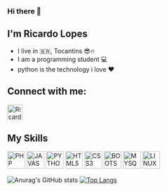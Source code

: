 ### Hi there 👋
## I'm Ricardo Lopes
- I live in 🇧🇷, Tocantins 😎🔥
- I am a programming student 💻
- python is the technology i love ❤️

## Connect with me:
<a href="https://www.instagram.com/ricardolptz/" target="_blank">
  <img aling="center" alt="Ricardo-Instagram" height="35" width="35" src="https://cdn-icons-png.flaticon.com/512/2111/2111463.png"
  style="max-width:100%;">
</a>

## My Skills

<img alt="PHP" height="40" width="40" src="https://cdn.jsdelivr.net/gh/devicons/devicon/icons/php/php-original.svg"
style="max-width:100%;">
<img alt="JAVASCRIPT" height="40" width="40" src="https://cdn.jsdelivr.net/gh/devicons/devicon/icons/javascript/javascript-original.svg"
style="max-width:100%;">
<img alt="PYTHON" height="40" width="40" src="https://cdn.jsdelivr.net/gh/devicons/devicon/icons/python/python-original.svg"
style="max-width:100%;">
<img alt="HTML5" height="40" width="40" src="https://cdn.jsdelivr.net/gh/devicons/devicon/icons/html5/html5-original.svg"
style="max-width:100%;">
<img alt="CSS3" height="40" width="40" src="https://cdn.jsdelivr.net/gh/devicons/devicon/icons/css3/css3-original.svg"
style="max-width:100%;">
<img alt="BOOTSTRAP" height="40" width="40" src="https://cdn.worldvectorlogo.com/logos/bootstrap-5-1.svg"
style="max-width:100%;">
<img alt="MYSQL" height="40" width="40" src="https://cdn.worldvectorlogo.com/logos/mysql-6.svg"
style="max-width:100%;">
<img alt="LINUX" height="40" width="40" src="https://cdn.worldvectorlogo.com/logos/linux-tux.svg"
style="max-width:100%;">

![Anurag's GitHub stats](https://github-readme-stats.vercel.app/api?username=ricardolopestomaz&layout=compact&show_icons=true&theme=dark)
[![Top Langs](https://github-readme-stats.vercel.app/api/top-langs/?username=ricardolopestomaz&layout=compact)](https://github.com/ricardolopestomaz)


<!--
**ricardolopestomaz/ricardolopestomaz** is a ✨ _special_ ✨ repository because its `README.md` (this file) appears on your GitHub profile.

Here are some ideas to get you started:

- 🔭 I’m currently working on ...
- 🌱 I’m currently learning ...
- 👯 I’m looking to collaborate on ...
- 🤔 I’m looking for help with ...
- 💬 Ask me about ...
- 📫 How to reach me: ...
- 😄 Pronouns: ...
- ⚡ Fun fact: ...
-->
